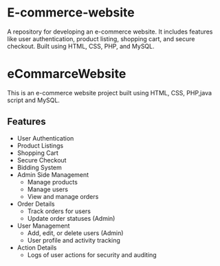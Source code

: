 # E-commerce-website
A repository for developing an e-commerce website. It includes features like user authentication, product listing, shopping cart, and secure checkout. Built using HTML, CSS, PHP, and MySQL.

# eCommarceWebsite
This is an e-commerce website project built using HTML, CSS, PHP,java script and MySQL.

## Features
- User Authentication
- Product Listings
- Shopping Cart
- Secure Checkout
- Bidding System
- Admin Side Management
  - Manage products
  - Manage users
  - View and manage orders
- Order Details
  - Track orders for users
  - Update order statuses (Admin)
- User Management
  - Add, edit, or delete users (Admin)
  - User profile and activity tracking
- Action Details
  - Logs of user actions for security and auditing

